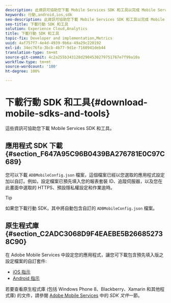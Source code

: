 ```yaml
---
description: 此資訊可協助您下載 Mobile Services SDK 和工具以完成 Mobile Services 實施。
keywords: 行動,android,ios,sdk
seo-description: 此資訊可協助您下載 Mobile Services SDK 和工具以完成 Mobile Services 實施。
seo-title: 下載行動 SDK 和工具
solution: Experience Cloud,Analytics
title: 下載行動 SDK 和工具
topic-fix: Developer and implementation,Metrics
uuid: 4af757f7-4e4d-4939-9b6a-49a29c220192
exl-id: 34ec76fa-3bcb-4b77-9d1e-7160941deb44
translation-type: tm+mt
source-git-commit: 4c2a255b343128d2904530279751767e7f99a10a
workflow-type: tm+mt
source-wordcount: '180'
ht-degree: 100%

---
```


# 下載行動 SDK 和工具{#download-mobile-sdks-and-tools}

這些資訊可協助您下載 Mobile Services SDK 和工具。

## 應用程式 SDK 下載 {#section_F647A95C96B0439BA276781E0C97C689}

您可以下載 `ADBMobileConfig.json` 檔案，這個檔案已經以您選取的應用程式設定加以自訂。例如，設定檔案已預先填入您的報表套裝 ID、追蹤伺服器，以及您在此畫面中選取的 HTTPS、預設隱私權設定和作業逾時。

>[!TIP]
>
>如果您下載行動 SDK，其中將自動包含自訂的 `ADBMobileConfig.json` 檔案。

## 原生程式庫 {#section_C2ADC3068D9F4EAEBE5B266852738C90}

在 Adobe Mobile Services 中設定您的應用程式，讓您可下載包含預先填入版之設定檔案的自訂套件:

* [iOS 指示](/help/ios/getting-started/requirements.md)
* [Android 指示](/help/android/getting-started/requirements.md)

若要查看原生程式庫 (包括 Windows Phone 8、Blackberry、Xamarin 和其他程式庫) 的文件，請參閱 [Adobe Mobile Services](/help/using/home.md) 中的 *SDK 文件*&#x200B;一節。
